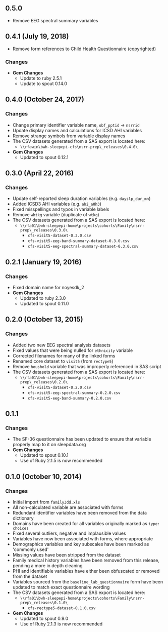 ## 0.5.0

- Remove EEG spectral summary variables

## 0.4.1 (July 19, 2018)

- Remove form references to Child Health Questionnaire (copyrighted)

### Changes
- **Gem Changes**
  - Update to ruby 2.5.1
  - Update to spout 0.14.0

## 0.4.0 (October 24, 2017)

### Changes
- Change primary identifier variable name, `obf_pptid` -> `nsrrid`
- Update display names and calculations for ICSD AHI variables
- Remove strange symbols from variable display names
- The CSV datasets generated from a SAS export is located here:
  - `\\rfawin\bwh-sleepepi-cfs\nsrr-prep\_releases\0.4.0\`
- **Gem Changes**
  - Updated to spout 0.12.1

## 0.3.0 (April 22, 2016)

### Changes
- Update self-reported sleep duration variables (e.g. `dayslp_dur_mn`)
- Added ICSD3 AHI variables (e.g. `ahi_a0h3`)
- Fixed misspellings and typos in variable labels
- Remove `whtkg` variable (duplicate of `wtkg`)
- The CSV datasets generated from a SAS export is located here:
  - `\\rfa01\bwh-sleepepi-home\projects\cohorts\Family\nsrr-prep\_releases\0.3.0\`
    - `cfs-visit5-dataset-0.3.0.csv`
    - `cfs-visit5-eeg-band-summary-dataset-0.3.0.csv`
    - `cfs-visit5-eeg-spectral-summary-dataset-0.3.0.csv`

## 0.2.1 (January 19, 2016)

### Changes
- Fixed domain name for noyesdk_2
- **Gem Changes**
  - Updated to ruby 2.3.0
  - Updated to spout 0.11.0

## 0.2.0 (October 13, 2015)

### Changes
- Added two new EEG spectral analysis datasets
- Fixed values that were being nulled for `ethnicity` variable
- Corrected filenames for many of the linked forms
- Renamed core dataset to `visit5` (from `rectype5`)
- Remove `houshold` variable that was improperly referenced in SAS script
- The CSV datasets generated from a SAS export is located here:
  - `\\rfa01\bwh-sleepepi-home\projects\cohorts\Family\nsrr-prep\_releases\0.2.0\`
    - `cfs-visit5-dataset-0.2.0.csv`
    - `cfs-visit5-eeg-spectral-summary-0.2.0.csv`
    - `cfs-visit5-eeg-band-summary-0.2.0.csv`

## 0.1.1

### Changes
- The SF-36 questionnaire has been updated to ensure that variable properly map to it on sleepdata.org
- **Gem Changes**
  - Updated to spout 0.10.1
  - Use of Ruby 2.1.5 is now recommended

## 0.1.0 (October 10, 2014)

### Changes
- Initial import from `family3dd.xls`
- All non-calculated variable are associated with forms
- Redundant identifier variables have been removed from the data dictionary
- Domains have been created for all variables originally marked as `type: choices`
- Fixed several outliers, negative and implausible values
- Variables have now been associated with forms, where appropriate
- Demographics variables and key subscales have been marked as 'commonly used'
- Missing values have been stripped from the dataset
- Family medical history variables have been removed from this release, pending a more in depth cleaning
- PHI and identifiable variables have either been obfuscated or removed from the dataset
- Variables sourced from the `baseline_lab_questionnaire` form have been updated to match exact questionnaire wording
- The CSV datasets generated from a SAS export is located here:
  - `\\rfa01\bwh-sleepepi-home\projects\cohorts\Family\nsrr-prep\_releases\0.1.0\`
    - `cfs-rectype5-dataset-0.1.0.csv`
- **Gem Changes**
  - Updated to spout 0.9.0
  - Use of Ruby 2.1.3 is now recommended
